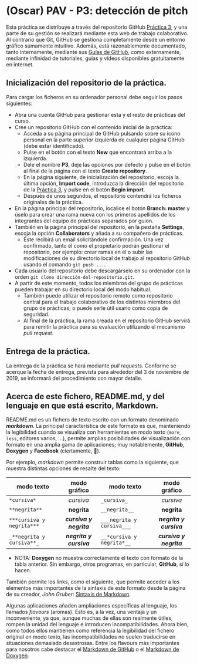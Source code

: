 (Oscar) PAV - P3: detección de pitch
============================

Esta práctica se distribuye a través del repositorio GitHub [Práctica 3](https://github.com/albino-pav/P3),
y una parte de su gestión se realizará mediante esta web de trabajo colaborativo.  Al contrario que Git,
GitHub se gestiona completamente desde un entorno gráfico súmamente intuitivo. Además, está razonablemente
documentado, tanto internamente, mediante sus [Guías de GitHub](https://guides.github.com/), como
externamente, mediante infinidad de tutoriales, guías y vídeos disponibles gratuitamente en internet.

## Inicialización del repositorio de la práctica.

Para cargar los ficheros en su ordenador personal debe seguir los pasos siguientes:

*	Abra una cuenta GitHub para gestionar esta y el resto de prácticas del curso.
*	Cree un repositorio GitHub con el contenido inicial de la práctica:
	*	Acceda a su página principal de GitHub pulsando sobre su icono personal en la parte superior
		izquierda de cualquier página GitHub (debe estar identificado).
	*	Pulse en el botón con el texto **New** que encontrará arriba a la izquierda.
	*	Dele el nombre **P3**, deje las opciones por defecto y pulse en el botón al final de la página con
		el texto **Create repository**.
	*	En la página siguiente, de inicialización del repositorio, escoja la última opción, **Import code**,
		introduzca la dirección del repositorio de la [Práctica 3](https://github.com/albino-pav/P3), y
		pulse en el botón **Begin import**.
	*	Después de unos segundos, el repositorio contendrá los ficheros originales de la práctica.
*	En la página principal del repositorio, localice el botón **Branch: master** y úselo para crear una
	rama nueva con los primeros apellidos de los integrantes del equipo de prácticas separados por guion.
*	También en la página principal del repositorio, en la pestaña **Settings**, escoja la opción 
	**Collaborators** y añada a su compañero de prácticas.
	*	Éste recibirá un email solicitándole confirmación. Una vez confirmado, tanto él como el propietario
		podrán gestionar el repositorio, por ejemplo: crear ramas en él o subir las modificaciones de su
		directorio local de trabajo al repositorio GitHub usando el comando `git push ...`.
*	Cada usuario del repositorio debe descargárselo en su ordenador con la orden `git clone
	dirección-del-repositorio.git`.
*	A partir de este momento, todos los miembros del grupo de prácticas pueden trabajar en su directorio
	local del modo habitual.
	*	También puede utilizar el repositorio remoto como repositorio central para el trabajo colaborativo
		de los distintos miembros del grupo de prácticas; o puede serle útil usarlo como copia de seguridad.
	*	Al final de la práctica, la rama creada en el repositorio GitHub servirá para remitir la práctica
		para su evaluación utilizando el mecanismo *pull request*.

## Entrega de la práctica.

La entrega de la práctica se hará mediante _pull requests_. Conforme se acerque la fecha de entrega,
prevista para alrededor del 3 de noviembre de 2019, se informará del procedimiento con mayor detalle.

## Acerca de este fichero, README.md, y del lenguaje en que está escrito, Markdown.

README.md es un fichero de texto escrito con un formato denominado _**markdown**_. La principal
característica de este formato es que, manteniendo la legibilidad cuando se visualiza con herramientas en 
modo texto (`more`, `less`, editores varios, ...), permite amplias posibilidades de visualización con
formato en una amplia gama de aplicaciones; muy notablemente, **GitHub**, **Doxygen** y **Facebook**
(ciertamente, :eyes:).

Por ejemplo, _markdown_ permite construir tablas como la siguiente, que muestra distintas opciones de
resalte del texto:

modo texto               |modo gráfico           |modo texto                |modo gráfico
-------------------------| :-------------------: |--------------------------| :--------------------:
`*cursiva*`              |*cursiva*              |`_cursiva_`               |_cursiva_              
`**negrita**`            |**negrita**            |`__negrita__`             |__negrita__            
`***cursiva y negrita***`|***cursiva y negrita***|`___negrita y cursiva___` |___negrita y cursiva___
`_**negrita y cursiva**_`|__*negrita y cursiva*__|`__*cursiva y negrita*__ `|_**cursiva y negrita**_

- NOTA: **Doxygen** no muestra correctamente el texto con formato de la tabla anterior. Sin embargo, otros
  programas, en particular, **GitHub**, sí lo hacen.

También permite los links, como el siguiente, que permite acceder a los elementos más importantes de la 
sintaxis de este formato desde la página de su creador, _John Gruber_:
[Sintaxis de Markdown](https://daringfireball.net/projects/markdown/syntax).

Algunas aplicaciones añaden ampliaciones específicas al lenguaje, los llamados _flavours_ (aromas). Esto
es, a la vez, una ventaja y un inconveniente, ya que, aunque muchas de ellas son realmente útiles, rompen
la unidad del lenguaje e introducen incompatibilidades. Ahora bien, como todos ellos mantienen como
referencia la legibilidad del fichero original en modo texto, las incompatibilidades no suelen traducirse
en situaciones demasiado desastrosas. Entre los flavours más importantes para nosotros cabe destacar el
[Markdown de GitHub](https://guides.github.com/features/mastering-markdown/) o el
[Markdown de Doxygen](http://www.doxygen.nl/manual/markdown.html).
